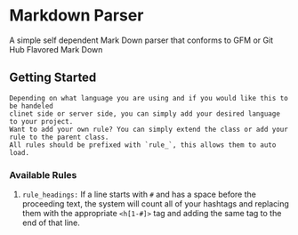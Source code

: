 # Markdown Parser
A simple self dependent Mark Down parser that conforms to GFM or Git Hub Flavored Mark Down

## Getting Started
    Depending on what language you are using and if you would like this to be handeled 
    clinet side or server side, you can simply add your desired language to your project.
    Want to add your own rule? You can simply extend the class or add your rule to the parent class.
    All rules should be prefixed with `rule_`, this allows them to auto load. 
### Available Rules

1. ```rule_headings:``` If a line starts with `#` and has a space before the proceeding text, the system will count all of your hashtags and replacing them with the appropriate `<h[1-#]>` tag and adding the same tag to the end of that line.